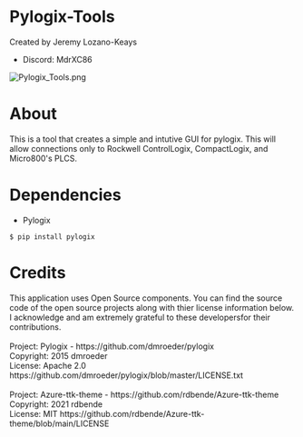 # Pylogix-Tools

Created by Jeremy Lozano-Keays
- Discord: MdrXC86

![Pylogix_Tools.png](https://user-images.githubusercontent.com/26181121/148882323-d8230f73-318d-4bed-8529-8a4a68e626c4.png)

<h1><b>About</b></h1>
This is a tool that creates a simple and intutive GUI for pylogix. This will allow connections only to Rockwell ControlLogix, CompactLogix, and Micro800's PLCS.  <br>


<h1><b>Dependencies</b></h1>

- Pylogix  <br>

```
$ pip install pylogix
```


<h1><b>Credits</b></h1>
This application uses Open Source components. You can find the source code of the open source projects along with thier license information below. I acknowledge and am extremely grateful to these developersfor their contributions.<br>
<br>
Project: Pylogix - https://github.com/dmroeder/pylogix<br>
Copyright: 2015 dmroeder<br>
License: Apache 2.0 https://github.com/dmroeder/pylogix/blob/master/LICENSE.txt<br>
<br>
Project: Azure-ttk-theme - https://github.com/rdbende/Azure-ttk-theme<br>
Copyright: 2021 rdbende<br>
License: MIT https://github.com/rdbende/Azure-ttk-theme/blob/main/LICENSE<br>
